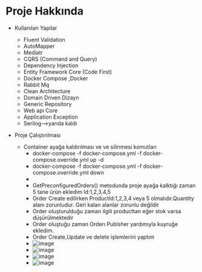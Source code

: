 # Proje Hakkında


* Kullanılan Yapılar
  *  Fluent Validation
  *  AutoMapper
  *  Mediatr 
  *  CQRS (Command and Query)
  *  Dependency Injection
  *  Entity Framework Core (Code First)
  *  Docker Compose ,Docker
  *  Rabbit Mq
  *  Clean Architecture
  *  Domain Driven Dizayn
  *  Generic Repository
  *  Web api Core
  *  Application  Exception
  * Serilog-->yarıda kaldı
  

* Proje Çalıştırılması
  *  Container ayağa kaldırılması ve ve silinmesi komutları
     *   docker-compose -f docker-compose.yml -f docker-compose.override.yml up -d
     *   docker-compose -f docker-compose.yml -f docker-compose.override.yml down
     *   
     *   GetPreconfiguredOrders() metodunda proje  ayağa kalktığı zaman 5 tane ürün ekledim Id:1,2,3,4,5 
     *   Order Create edilirken ProductId:1,2,3,4 veya 5 olmalıdır.Quantity alanı zorunludur. Geri kalan alanlar zorunlu değildir
     *   Order oluşturulduğu zaman ilgili producttan eğer stok varsa düşürülmektedir
     *   Order oluştuğu zaman Orderı Publsher yardımıyla  kuyruğe ekledim.
     *   Order Create,Update ve delete işlemlerini yaptım
     *  ![image](https://user-images.githubusercontent.com/80510214/150674043-a091a6c7-1af8-4dd5-a5d0-b1c58814b15a.png)
     *  ![image](https://user-images.githubusercontent.com/80510214/150674184-2b10706d-6b14-44bf-802e-2bf4c8f0dc54.png)
     *  ![image](https://user-images.githubusercontent.com/80510214/150674208-4f39498e-b35c-4f9c-bb60-6784c89b22c3.png)
     *  ![image](https://user-images.githubusercontent.com/80510214/150674317-4e6620f9-6d7b-4ceb-abc9-6a714360eedc.png)
 
 

  
 


  
 
